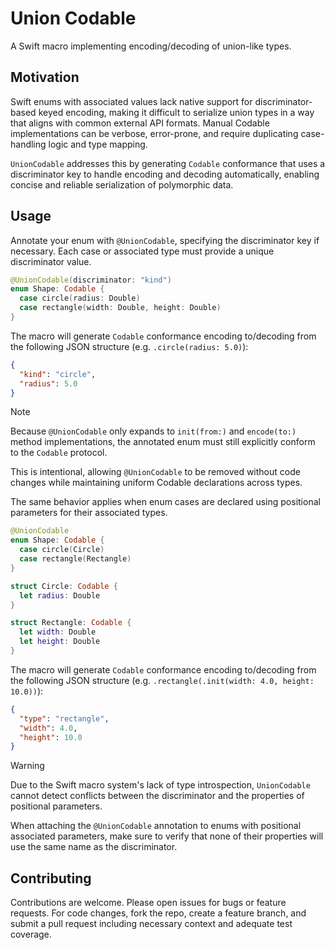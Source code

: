# Union Codable

A Swift macro implementing encoding/decoding of union-like types.

## Motivation

Swift enums with associated values lack native support for discriminator-based keyed encoding, making it difficult to serialize union types in a way that aligns with common external API formats. Manual Codable implementations can be verbose, error-prone, and require duplicating case-handling logic and type mapping.

`UnionCodable` addresses this by generating `Codable` conformance that uses a discriminator key to handle encoding and decoding automatically, enabling concise and reliable serialization of polymorphic data.

## Usage

Annotate your enum with `@UnionCodable`, specifying the discriminator key if necessary. Each case or associated type must provide a unique discriminator value.

```swift
@UnionCodable(discriminator: "kind")
enum Shape: Codable {
  case circle(radius: Double)
  case rectangle(width: Double, height: Double)
}
```

The macro will generate `Codable` conformance encoding to/decoding from the following JSON structure (e.g. `.circle(radius: 5.0)`):
```json
{
  "kind": "circle",
  "radius": 5.0
}
```

> [!NOTE]
> Because `@UnionCodable` only expands to `init(from:)` and `encode(to:)` method implementations, the annotated enum must still explicitly conform to the `Codable` protocol.
>
> This is intentional, allowing `@UnionCodable` to be removed without code changes while maintaining uniform Codable declarations across types.

The same behavior applies when enum cases are declared using positional parameters for their associated types.

```swift
@UnionCodable
enum Shape: Codable {
  case circle(Circle)
  case rectangle(Rectangle)
}

struct Circle: Codable {
  let radius: Double
}

struct Rectangle: Codable {
  let width: Double
  let height: Double
}
```

The macro will generate `Codable` conformance encoding to/decoding from the following JSON structure (e.g. `.rectangle(.init(width: 4.0, height: 10.0))`):
```json
{
  "type": "rectangle",
  "width": 4.0,
  "height": 10.0
}
```

> [!WARNING]
> Due to the Swift macro system's lack of type introspection, `UnionCodable` cannot detect conflicts between the discriminator and the properties of positional parameters.
> 
> When attaching the `@UnionCodable` annotation to enums with positional associated parameters, make sure to verify that none of their properties will use the same name as the discriminator.

## Contributing

Contributions are welcome. Please open issues for bugs or feature requests. For code changes, fork the repo, create a feature branch, and submit a pull request including necessary context and adequate test coverage.
